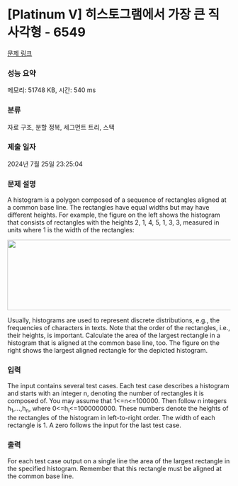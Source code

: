 # [Platinum V] 히스토그램에서 가장 큰 직사각형 - 6549 

[문제 링크](https://www.acmicpc.net/problem/6549) 

### 성능 요약

메모리: 51748 KB, 시간: 540 ms

### 분류

자료 구조, 분할 정복, 세그먼트 트리, 스택

### 제출 일자

2024년 7월 25일 23:25:04

### 문제 설명

<p>A histogram is a polygon composed of a sequence of rectangles aligned at a common base line. The rectangles have equal widths but may have different heights. For example, the figure on the left shows the histogram that consists of rectangles with the heights 2, 1, 4, 5, 1, 3, 3, measured in units where 1 is the width of the rectangles:</p>

<p><img alt="" src="https://www.acmicpc.net/upload/images/histogram.png" style="height:159px; width:506px"></p>

<p>Usually, histograms are used to represent discrete distributions, e.g., the frequencies of characters in texts. Note that the order of the rectangles, i.e., their heights, is important. Calculate the area of the largest rectangle in a histogram that is aligned at the common base line, too. The figure on the right shows the largest aligned rectangle for the depicted histogram.</p>

### 입력 

 <p>The input contains several test cases. Each test case describes a histogram and starts with an integer n, denoting the number of rectangles it is composed of. You may assume that 1<=n<=100000. Then follow n integers h<sub>1</sub>,...,h<sub>n</sub>, where 0<=h<sub>i</sub><=1000000000. These numbers denote the heights of the rectangles of the histogram in left-to-right order. The width of each rectangle is 1. A zero follows the input for the last test case.</p>

### 출력 

 <p>For each test case output on a single line the area of the largest rectangle in the specified histogram. Remember that this rectangle must be aligned at the common base line.</p>

